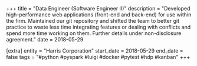 +++
title = "Data Engineer (Software Engineer II)"
description = "Developed high-performance web applications (front-end and back-end) for use within the firm.  Maintained our git repository and shifted the team to better git practice to waste less time integrating features or dealing with conflicts and spend more time working on them.  Further details under non-disclosure agreement."
date = 2018-05-29

[extra]
entity = "Harris Corporation"
start_date = 2018-05-29
end_date = false
tags = "#python #pyspark #luigi #docker #pytest #hdp #kanban"
+++
